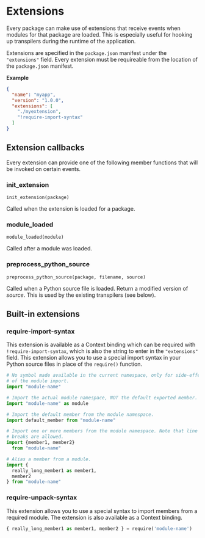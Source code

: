 # Extensions

Every package can make use of extensions that receive events when modules
for that package are loaded. This is especially useful for hooking up
transpilers during the runtime of the application.

Extensions are specified in the `package.json` manifest under the
`"extensions"` field. Every extension must be requireable from the
location of the `package.json` manifest.

__Example__

```json
{
  "name": "myapp",
  "version": "1.0.0",
  "extensions": [
    "./myextension",
    "!require-import-syntax"
  ]
}
```

## Extension callbacks

Every extension can provide one of the following member functions that will
be invoked on certain events.

### init_extension

    init_extension(package)

Called when the extension is loaded for a package.

### module_loaded

    module_loaded(module)

Called after a module was loaded.

### preprocess_python_source

    preprocess_python_source(package, filename, source)

Called when a Python source file is loaded. Return a modified version of
*source*. This is used by the existing transpilers (see below).


## Built-in extensions

### require-import-syntax

This extension is available as a Context binding which can be required
with `!require-import-syntax`, which is also the string to enter in the
`"extensions"` field. This extension allows you to use a special import
syntax in your Python source files in place of the `require()` function.

```python
# No symbol made available in the current namespace, only for side-effects
# of the module import.
import "module-name"   

# Import the actual module namespace, NOT the default exported member.
import "module-name" as module

# Import the default member from the module namespace.
import default_member from "module-name"

# Import one or more members from the module namespace. Note that line
# breaks are allowed.
import {member1, member2}
  from "module-name"

# Alias a member from a module.
import {
  really_long_member1 as member1,
  member2
} from "module-name"
```

### require-unpack-syntax

This extension allows you to use a special syntax to import members
from a required module. The extension is also available as a Context binding.

```python
{ really_long_member1 as member1, member2 } = require('module-name')
```
